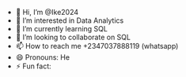 - 👋 Hi, I’m @Ike2024
- 👀 I’m interested in Data Analytics
- 🌱 I’m currently learning SQL
- 💞️ I’m looking to collaborate on SQL 
- 📫 How to reach me +2347037888119 (whatsapp)
- 😄 Pronouns: He
- ⚡ Fun fact: 

<!---
Ike2024/Ike2024 is a ✨ special ✨ repository because its `README.md` (this file) appears on your GitHub profile.
You can click the Preview link to take a look at your changes.
--->
